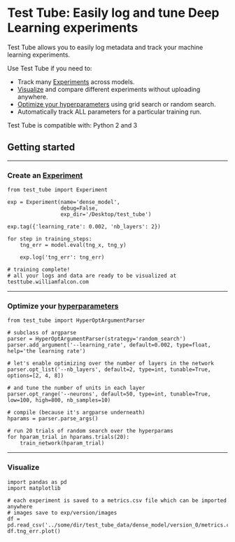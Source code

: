 # Test Tube: Easily log and tune Deep Learning experiments

Test Tube allows you to easily log metadata and track your machine
learning experiments.

Use Test Tube if you need to:

-   Track many [Experiments](experiment_tracking/experiment.md) across
    models.
-   [Visualize](http://testtube.williamfalcon.com) and compare different
    experiments without uploading anywhere.
-   [Optimize your
    hyperparameters](hyperparameter_optimization/HyperOptArgumentParser/)
    using grid search or random search.
-   Automatically track ALL parameters for a particular training run.

Test Tube is compatible with: Python 2 and 3

## Getting started

------------------------------------------------------------------------

### Create an [Experiment](experiment_tracking/experiment.md)

``` {.python}
from test_tube import Experiment

exp = Experiment(name='dense_model',
                 debug=False,
                 exp_dir='/Desktop/test_tube')

exp.tag({'learning_rate': 0.002, 'nb_layers': 2})

for step in training_steps:
    tng_err = model.eval(tng_x, tng_y)

    exp.log('tng_err': tng_err)

# training complete!
# all your logs and data are ready to be visualized at testtube.williamfalcon.com
```

------------------------------------------------------------------------

### Optimize your [hyperparameters](hyperparameter_optimization/HyperOptArgumentParser/)

``` {.python}
from test_tube import HyperOptArgumentParser

# subclass of argparse
parser = HyperOptArgumentParser(strategy='random_search')
parser.add_argument('--learning_rate', default=0.002, type=float, help='the learning rate')

# let's enable optimizing over the number of layers in the network
parser.opt_list('--nb_layers', default=2, type=int, tunable=True, options=[2, 4, 8])

# and tune the number of units in each layer
parser.opt_range('--neurons', default=50, type=int, tunable=True, low=100, high=800, nb_samples=10)

# compile (because it's argparse underneath)
hparams = parser.parse_args()

# run 20 trials of random search over the hyperparams
for hparam_trial in hparams.trials(20):
    train_network(hparam_trial)
```

------------------------------------------------------------------------

### Visualize

``` {.python}
import pandas as pd
import matplotlib

# each experiment is saved to a metrics.csv file which can be imported anywhere
# images save to exp/version/images
df = pd.read_csv('../some/dir/test_tube_data/dense_model/version_0/metrics.csv')
df.tng_err.plot()
```
